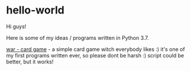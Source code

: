 # hello-world

Hi guys!

Here is some of my ideas / programs written in Python 3.7.

[war - card game](https://github.com/Sonny-skyez/hello-world/blob/master/war-card-game) - a simple card game witch everybody likes :) it's one of my first programs written ever, so please dont be harsh :) script could be better, but it works!
